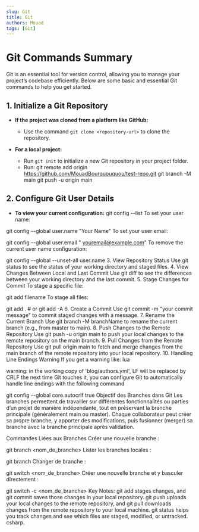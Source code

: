 ```yaml
---
slug: Git
title: Git
authors: Mouad
tags: [Git]
---
```


# Git Commands Summary

 Git is an essential tool for version control, allowing you to manage your project’s codebase efficiently. Below are some basic and essential Git commands to help you get started.

## 1. Initialize a Git Repository

- **If the project was cloned from a platform like GitHub:**
  - Use the command `git clone <repository-url>` to clone the repository.

- **For a local project:**
  - Run `git init` to initialize a new Git repository in your project folder.
  - Run:
    git remote add origin <https://github.com/MouadBourquouquou/test-repo.git>
    git branch -M main
    git push -u origin main

## 2. Configure Git User Details

- **To view your current configuration:**
  git config --list
To set your user name:

git config --global user.name "Your Name"
To set your user email:

git config --global user.email " <youremail@example.com>"
To remove the current user name configuration:

git config --global --unset-all user.name
3. View Repository Status
Use git status to see the status of your working directory and staged files.
4. View Changes Between Local and Last Commit
Use git diff to see the differences between your working directory and the last commit.
5. Stage Changes for Commit
To stage a specific file:

git add filename
To stage all files:

git add .  # or git add -A
6. Create a Commit
Use git commit -m "your commit message" to commit staged changes with a message.
7. Rename the Current Branch
Use git branch -M branchName to rename the current branch (e.g., from master to main).
8. Push Changes to the Remote Repository
Use git push -u origin main to push your local changes to the remote repository on the main branch.
9. Pull Changes from the Remote Repository
Use git pull origin main to fetch and merge changes from the main branch of the remote repository into your local repository.
10. Handling Line Endings Warning
If you get a warning like:
lua

warning: in the working copy of 'blog/authors.yml', LF will be replaced by CRLF the next time Git touches it,
you can configure Git to automatically handle line endings with the following command

git config --global core.autocrlf true
Objectif des Branches dans Git
Les branches permettent de travailler sur différentes fonctionnalités ou parties d’un projet de manière indépendante, tout en préservant la branche principale (généralement main ou master). Chaque collaborateur peut créer sa propre branche, y apporter des modifications, puis fusionner (merger) sa branche avec la branche principale après validation.

Commandes Liées aux Branches
Créer une nouvelle branche :

git branch <nom_de_branche>
Lister les branches locales :

git branch
Changer de branche :

git switch <nom_de_branche>
Créer une nouvelle branche et y basculer directement :

git switch -c <nom_de_branche>
Key Notes:
git add stages changes, and git commit saves those changes in your local repository.
git push uploads your local changes to the remote repository, and git pull downloads changes from the remote repository to your local machine.
git status helps you track changes and see which files are staged, modified, or untracked.
csharp.
